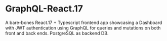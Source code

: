 # GraphQL-React.17
A bare-bones React.17 + Typescript frontend app showcasing a Dashboard with JWT authentication using GraphQL for queries and mutations on both front and back ends. PostgreSQL as backend DB. 

